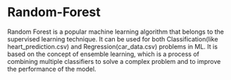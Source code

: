 # Random-Forest
Random Forest is a popular machine learning algorithm that belongs to the supervised learning technique. It can be used for both Classification(like heart_prediction.csv) and Regression(car_data.csv) problems in ML. It is based on the concept of ensemble learning, which is a process of combining multiple classifiers to solve a complex problem and to improve the performance of the model.
